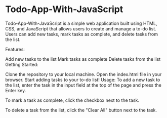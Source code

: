 # Todo-App-With-JavaScript

Todo-App-With-JavaScript is a simple web application built using HTML, CSS, and JavaScript that allows users to create and manage a to-do list. Users can add new tasks, mark tasks as complete, and delete tasks from the list.

Features:

Add new tasks to the list
Mark tasks as complete
Delete tasks from the list
Getting Started:

Clone the repository to your local machine.
Open the index.html file in your browser.
Start adding tasks to your to-do list!
Usage:
To add a new task to the list, enter the task in the input field at the top of the page and press the Enter key.

To mark a task as complete, click the checkbox next to the task.

To delete a task from the list, click the "Clear All" button next to the task.
